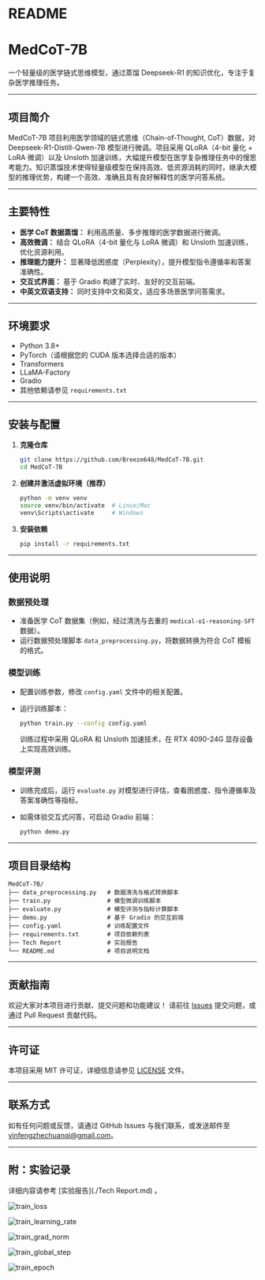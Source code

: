 # README

# MedCoT-7B

一个轻量级的医学链式思维模型，通过蒸馏 Deepseek-R1 的知识优化，专注于复杂医学推理任务。

---

## 项目简介

MedCoT-7B 项目利用医学领域的链式思维（Chain-of-Thought, CoT）数据，对 Deepseek-R1-Distill-Qwen-7B 模型进行微调。项目采用 QLoRA（4-bit 量化 + LoRA 微调）以及 Unsloth 加速训练，大幅提升模型在医学复杂推理任务中的慢思考能力。知识蒸馏技术使得轻量级模型在保持高效、低资源消耗的同时，继承大模型的推理优势，构建一个高效、准确且具有良好解释性的医学问答系统。

---

## 主要特性

- **医学 CoT 数据蒸馏：** 利用高质量、多步推理的医学数据进行微调。
- **高效微调：** 结合 QLoRA（4-bit 量化与 LoRA 微调）和 Unsloth 加速训练，优化资源利用。
- **推理能力提升：** 显著降低困惑度（Perplexity），提升模型指令遵循率和答案准确性。
- **交互式界面：** 基于 Gradio 构建了实时、友好的交互前端。
- **中英文双语支持：** 同时支持中文和英文，适应多场景医学问答需求。

---

## 环境要求

- Python 3.8+
- PyTorch（请根据您的 CUDA 版本选择合适的版本）
- Transformers
- LLaMA-Factory
- Gradio
- 其他依赖请参见 `requirements.txt`

---

## 安装与配置

1. **克隆仓库**

   ```bash
   git clone https://github.com/Breeze648/MedCoT-7B.git
   cd MedCoT-7B
   ```

1. **创建并激活虚拟环境（推荐）**

   ```bash
   python -m venv venv
   source venv/bin/activate  # Linux/Mac
   venv\Scripts\activate     # Windows
   ```

2. **安装依赖**

   ```bash
   pip install -r requirements.txt
   ```

------

## 使用说明

### 数据预处理

- 准备医学 CoT 数据集（例如，经过清洗与去重的 `medical-o1-reasoning-SFT` 数据）。
- 运行数据预处理脚本 `data_preprocessing.py`，将数据转换为符合 CoT 模板的格式。

### 模型训练

- 配置训练参数，修改 `config.yaml` 文件中的相关配置。

- 运行训练脚本：

  ```bash
  python train.py --config config.yaml
  ```

  训练过程中采用 QLoRA 和 Unsloth 加速技术，在 RTX 4090-24G 显存设备上实现高效训练。

### 模型评测

- 训练完成后，运行 `evaluate.py` 对模型进行评估，查看困惑度、指令遵循率及答案准确性等指标。

- 如需体验交互式问答，可启动 Gradio 前端：

  ```bash
  python demo.py
  ```

------

## 项目目录结构

```
MedCoT-7B/
├── data_preprocessing.py   # 数据清洗与格式转换脚本
├── train.py                # 模型微调训练脚本
├── evaluate.py             # 模型评测与指标计算脚本
├── demo.py                 # 基于 Gradio 的交互前端
├── config.yaml             # 训练配置文件
├── requirements.txt        # 项目依赖列表
├── Tech Report			    # 实验报告
└── README.md               # 项目说明文档
```

------

## 贡献指南

欢迎大家对本项目进行贡献、提交问题和功能建议！
 请前往 [Issues](https://github.com//MedCoT-7B/issues) 提交问题，或通过 Pull Request 贡献代码。

------

## 许可证

本项目采用 MIT 许可证，详细信息请参见 [LICENSE](https://ToBeContinued.com/c/LICENSE) 文件。

------

## 联系方式

如有任何问题或反馈，请通过 GitHub Issues 与我们联系，或发送邮件至 [yinfengzhechuanqi@gmail.com](mailto:yinfengzhechuanqi@gmail.com)。

------

## 附：实验记录

详细内容请参考 [实验报告](./Tech Report.md) 。

<img src="charts/train_loss.png" alt="train_loss"  />

![train_learning_rate](charts/train_learning_rate.png)

![train_grad_norm](charts/train_grad_norm.png)

![train_global_step](charts/train_global_step.png)

![train_epoch](charts/train_epoch.png)













